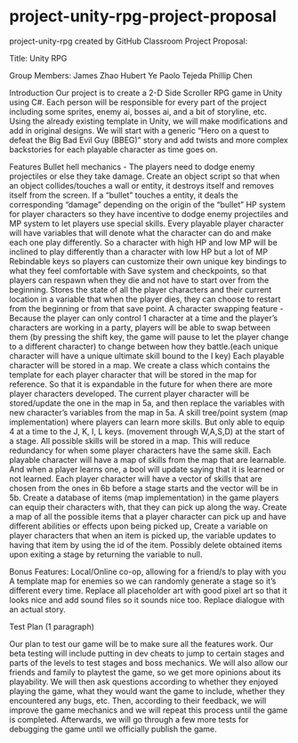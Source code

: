 # project-unity-rpg-project-proposal
project-unity-rpg created by GitHub Classroom
Project Proposal:

Title: Unity RPG

Group Members:
James Zhao
Hubert Ye
Paolo Tejeda
Phillip Chen

Introduction
	Our project is to create a 2-D Side Scroller RPG game in Unity using C#. Each person will be responsible for every part of the project including some sprites, enemy ai, bosses ai, and a bit of storyline, etc. Using the already existing template in Unity, we will make modifications and add in original designs. We will start with a generic “Hero on a quest to defeat the Big Bad Evil Guy (BBEG)” story and add twists and more complex backstories for each playable character as time goes on.

Features
Bullet hell mechanics - The players need to dodge enemy projectiles or else they take damage.
Create an object script so that when an object collides/touches a wall or entity, it destroys itself and removes itself from the screen. 
If a “bullet” touches a entity, it deals the corresponding “damage” depending on the origin of the “bullet” 
HP system for player characters so they have incentive to dodge enemy projectiles and MP system to let players use special skills.
Every playable player character will have variables that will denote what the character can do and make each one play differently. So a character with high HP and low MP will be inclined to play differently than a character with low HP but a lot of MP
Rebindable keys so players can customize their own unique key bindings to what they feel comfortable with
Save system and checkpoints, so that players can respawn when they die and not have to start over from the beginning.
Stores the state of all the player characters and their current location in a variable that when the player dies, they can choose to restart from the beginning or from that save point.
A character swapping feature - Because the player can only control 1 character at a time and the player’s characters are working in a party, players will be able to swap between them (by pressing the shift key, the game will pause to let the player change to a different character) to change between how they battle.(each unique character will have a unique ultimate skill bound to the I key)
Each playable character will be stored in a map.
We create a class which contains the template for each player character that will be stored in the map for reference. So that it is expandable in the future for when there are more player characters developed. 
The current player character will be stored/update the one in the map in 5a, and then replace the variables with new character’s variables from the map in 5a.
A skill tree/point system (map implementation) where players can learn more skills. But only able to equip 4 at a time to the J, K, I, L keys. (movement through W,A,S,D) at the start of a stage.
All possible skills will be stored in a map. This will reduce redundancy for when some player characters have the same skill.
Each playable character will have a map of skills from the map that are learnable. And when a player learns one, a bool will update saying that it is learned or not learned.
Each player character will have a vector of skills that are chosen from the ones in 6b before a stage starts and the vector will be in 5b.
Create a database of items (map implementation) in the game players can equip their characters with, that they can pick up along the way. 
Create a map of all the possible items that a player character can pick up and have different abilities or effects upon being picked up,
Create a variable on player characters that when an item is picked up, the variable updates to having that item by using the id of the item.
Possibly delete obtained items upon exiting a stage by returning the variable to null.

Bonus Features:
Local/Online co-op, allowing for a friend/s to play with you
A template map for enemies so we can randomly generate a stage so it’s different every time.
Replace all placeholder art with good pixel art so that it looks nice and add sound files so it sounds nice too.
Replace dialogue with an actual story.

Test Plan (1 paragraph)

Our plan to test our game will be to make sure all the features work. Our beta testing will include putting in 
dev cheats to jump to certain stages and parts of the levels to test stages and boss mechanics. We will also
allow our friends and family to playtest the game, so we get more opinions about its playability. We will then
ask questions according to whether they enjoyed playing the game, what they would want the game to include, whether
they encountered any bugs, etc. Then, according to their feedback, we will improve the game mechanics and we
will repeat this process until the game is completed. Afterwards, we will go through a few more tests for debugging
the game until we officially publish the game. 
